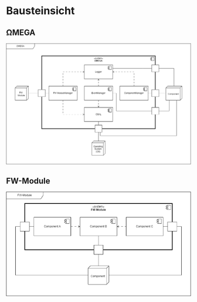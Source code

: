 # Bausteinsicht

## ΩMEGA

![Bausteinsicht ΩMEGA](images/bausteinsicht/omega.png)

## FW-Module

![Bausteinsicht FW-Module](images/bausteinsicht/fw-module.png)
